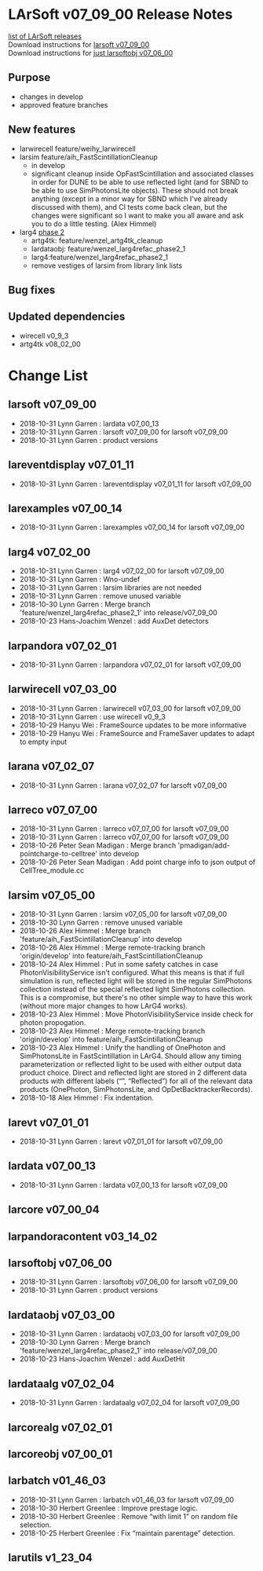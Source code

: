# LArSoft v07_09_00 Release Notes



[list of LArSoft releases](LArSoft_release_list)  
Download instructions for [larsoft v07_09_00](https://scisoft.fnal.gov/scisoft/bundles/larsoft/v07_09_00/larsoft-v07_09_00.html)  
Download instructions for [just larsoftobj v07_06_00](https://scisoft.fnal.gov/scisoft/bundles/larsoftobj/v07_06_00/larsoftobj-v07_06_00.html)

## Purpose

-   changes in develop
-   approved feature branches

## New features

-   larwirecell feature/weihy_larwirecell
-   larsim feature/aih_FastScintillationCleanup
    -   in develop
    -   significant cleanup inside OpFastScintillation and associated classes in order for DUNE to be able to use reflected light (and for SBND to be able to use SimPhotonsLite objects). These should not break anything (except in a minor way for SBND which I've already discussed with them), and CI tests come back clean, but the changes were significant so I want to make you all aware and ask you to do a little testing. (Alex Himmel)
-   larg4 [phase 2](https://indico.fnal.gov/event/18801/contribution/2/material/slides/0.pdf)
    -   artg4tk: feature/wenzel_artg4tk_cleanup
    -   lardataobj: feature/wenzel_larg4refac_phase2_1
    -   larg4:feature/wenzel_larg4refac_phase2_1
    -   remove vestiges of larsim from library link lists

## Bug fixes

## Updated dependencies

-   wirecell v0_9_3
-   artg4tk v08_02_00

# Change List

## larsoft v07_09_00

-   2018-10-31 Lynn Garren : lardata v07_00_13
-   2018-10-31 Lynn Garren : larsoft v07_09_00 for larsoft v07_09_00
-   2018-10-31 Lynn Garren : product versions

## lareventdisplay v07_01_11

-   2018-10-31 Lynn Garren : lareventdisplay v07_01_11 for larsoft v07_09_00

## larexamples v07_00_14

-   2018-10-31 Lynn Garren : larexamples v07_00_14 for larsoft v07_09_00

## larg4 v07_02_00

-   2018-10-31 Lynn Garren : larg4 v07_02_00 for larsoft v07_09_00
-   2018-10-31 Lynn Garren : Wno-undef
-   2018-10-31 Lynn Garren : larsim libraries are not needed
-   2018-10-31 Lynn Garren : remove unused variable
-   2018-10-30 Lynn Garren : Merge branch 'feature/wenzel_larg4refac_phase2_1' into release/v07_09_00
-   2018-10-23 Hans-Joachim Wenzel : add AuxDet detectors

## larpandora v07_02_01

-   2018-10-31 Lynn Garren : larpandora v07_02_01 for larsoft v07_09_00

## larwirecell v07_03_00

-   2018-10-31 Lynn Garren : larwirecell v07_03_00 for larsoft v07_09_00
-   2018-10-31 Lynn Garren : use wirecell v0_9_3
-   2018-10-29 Hanyu Wei : FrameSource updates to be more informative
-   2018-10-29 Hanyu Wei : FrameSource and FrameSaver updates to adapt to empty input

## larana v07_02_07

-   2018-10-31 Lynn Garren : larana v07_02_07 for larsoft v07_09_00

## larreco v07_07_00

-   2018-10-31 Lynn Garren : larreco v07_07_00 for larsoft v07_09_00
-   2018-10-31 Lynn Garren : larreco v07_07_00 for larsoft v07_09_00
-   2018-10-26 Peter Sean Madigan : Merge branch 'pmadigan/add-pointcharge-to-celltree' into develop
-   2018-10-26 Peter Sean Madigan : Add point charge info to json output of CellTree_module.cc

## larsim v07_05_00

-   2018-10-31 Lynn Garren : larsim v07_05_00 for larsoft v07_09_00
-   2018-10-30 Lynn Garren : remove unused variable
-   2018-10-26 Alex Himmel : Merge branch 'feature/aih_FastScintillationCleanup' into develop
-   2018-10-26 Alex Himmel : Merge remote-tracking branch 'origin/develop' into feature/aih_FastScintillationCleanup
-   2018-10-24 Alex Himmel : Put in some safety catches in case PhotonVisibilityService isn't configured. What this means is that if full simulation is run, reflected light will be stored in the regular SimPhotons collection instead of the special reflected light SimPhotons collection. This is a compromise, but there's no other simple way to have this work (without more major changes to how LArG4 works).
-   2018-10-23 Alex Himmel : Move PhotonVisibilityService inside check for photon propogation.
-   2018-10-23 Alex Himmel : Merge remote-tracking branch 'origin/develop' into feature/aih_FastScintillationCleanup
-   2018-10-23 Alex Himmel : Unify the handling of OnePhoton and SimPhotonsLite in FastScintillation in LArG4. Should allow any timing parameterization or reflected light to be used with either output data product choice. Direct and reflected light are stored in 2 different data products with different labels (“”, “Reflected”) for all of the relevant data products (OnePhoton, SimPhotonsLite, and OpDetBacktrackerRecords).
-   2018-10-18 Alex Himmel : Fix indentation.

## larevt v07_01_01

-   2018-10-31 Lynn Garren : larevt v07_01_01 for larsoft v07_09_00

## lardata v07_00_13

-   2018-10-31 Lynn Garren : lardata v07_00_13 for larsoft v07_09_00

## larcore v07_00_04

## larpandoracontent v03_14_02

## larsoftobj v07_06_00

-   2018-10-31 Lynn Garren : larsoftobj v07_06_00 for larsoft v07_09_00
-   2018-10-31 Lynn Garren : product versions

## lardataobj v07_03_00

-   2018-10-31 Lynn Garren : lardataobj v07_03_00 for larsoft v07_09_00
-   2018-10-30 Lynn Garren : Merge branch 'feature/wenzel_larg4refac_phase2_1' into release/v07_09_00
-   2018-10-23 Hans-Joachim Wenzel : add AuxDetHit

## lardataalg v07_02_04

-   2018-10-31 Lynn Garren : lardataalg v07_02_04 for larsoft v07_09_00

## larcorealg v07_02_01

## larcoreobj v07_00_01

## larbatch v01_46_03

-   2018-10-31 Lynn Garren : larbatch v01_46_03 for larsoft v07_09_00
-   2018-10-30 Herbert Greenlee : Improve prestage logic.
-   2018-10-30 Herbert Greenlee : Remove “with limit 1” on random file selection.
-   2018-10-25 Herbert Greenlee : Fix “maintain parentage” detection.

## larutils v1_23_04
